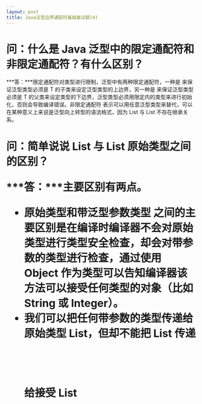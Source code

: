 ```yaml
---
layout: post
title: Java泛型边界通配符基础面试题(4)
---
```

# 问：什么是 Java 泛型中的限定通配符和非限定通配符？有什么区别？
***答：***限定通配符对类型进行限制，泛型中有两种限定通配符，一种是 <? extends T> 来保证泛型类型必须是 T 的子类来设定泛型类型的上边界，另一种是 <? super T> 来保证泛型类型必须是 T 的父类来设定类型的下边界，泛型类型必须用限定内的类型来进行初始化，否则会导致编译错误。非限定通配符 <?> 表示可以用任意泛型类型来替代，可以在某种意义上来说是泛型向上转型的语法格式，因为 List<String> 与 List<Object> 不存在继承关系。

# 问：简单说说 List<Object> 与 List 原始类型之间的区别？  
***答：***主要区别有两点。
* 原始类型和带泛型参数类型 <Object> 之间的主要区别是在编译时编译器不会对原始类型进行类型安全检查，却会对带参数的类型进行检查，通过使用 Object 作为类型可以告知编译器该方法可以接受任何类型的对象（比如 String 或 Integer）。
* 我们可以把任何带参数的类型传递给原始类型 List，但却不能把 List<String> 传递给接受 List<Object> 的方法，因为会产生编译错误。

# 问：简单说说 List<Object> 与 List<?> 类型之间的区别？  
*** 答：***这道题跟上一道题看起来很像，实质上却完全不同。List<?> 是一个未知类型的 List，而 List<Object> 其实是任意类型的 List，我们可以把 List<String>、List<Integer> 赋值给 List<?>，却不能把 List<String> 赋值给 List<Object>。譬如：

```
List<?> listOfAnyType;
List<Object> listOfObject = new ArrayList<Object>();
List<String> listOfString = new ArrayList<String>();
List<Integer> listOfInteger = new ArrayList<Integer>();
listOfAnyType = listOfString; //legal
listOfAnyType = listOfInteger;  //legal
listOfObjectType = (List<Object>) listOfString; //compiler error
```
所以通配符形式都可以用类型参数的形式来替代，通配符能做的用类型参数都能做。 通配符形式可以减少类型参数，形式上往往更为简单，可读性也更好，所以能用通配符的就用通配符。 如果类型参数之间有依赖关系或者返回值依赖类型参数或者需要写操作则只能用类型参数。  

# 问：List<? extends T>和List <? super T>之间有什么区别？  
***答：***有时面试官会用这个问题来评估你对泛型的理解，而不是直接问你什么是限定通配符和非限定通配符，这两个 List 的声明都是限定通配符的例子，List<? extends T> 可以接受任何继承自 T 的类型的 List，而 List<? super T> 可以接受任何 T 的父类构成的 List。例如 List<? extends Number> 可以接受 List<Integer> 或 List<Float>。Java 容器类的实现中有很多这种用法，比如  Collections 中就有如下一些方法：

```
public static <T extends Comparable<? super T>> void sort(List<T> list)
public static <T> void sort(List<T> list, Comparator<? super T> c)
public static <T> void copy(List<? super T> dest,List<? extends T> src)
public static <T> T max(Collection<? extends T> coll, Comparator<? super T> comp)
```

# 问：说说 <T extends E> 和 <? extends E> 有什么区别？  
***答：***它们用的地方不一样，***<T extends E> 用于定义类型参数，声明了一个类型参数 T，可放在泛型类定义中类名后面、接口后面、泛型方法返回值前面。 <? extends E> 用于实例化类型参数，用于实例化泛型变量中的类型参数，只是这个具体类型是未知的，只知道它是 E 或 E 的某个子类型。***虽然它们不一样，但两种写法经常可以达到相同的目的，譬如：

```
public void addAll(Bean<? extends E> c)
public <T extends E> void addAll(Bean<T> c)
```

# 问：说说 List<String> 与 List<Object> 的关系和区别？  
***答：***这两个东西没有关系只有区别。
因为也许很多人认为 String 是 Object 的子类，所以 List<String> 应当可以用在需要 List<Object> 的地方，但是事实并非如此，泛型类型之间不具备泛型参数类型的继承关系，所以 List<String> 和 List<Object> 没有关系，无法转换。
 
